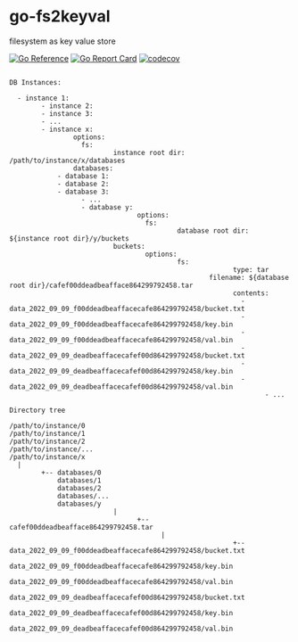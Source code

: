# go-fs2keyval
filesystem as key value store

[![Go Reference](https://pkg.go.dev/badge/github.com/takanoriyanagitani/go-fs2keyval#FileLike.svg)](https://pkg.go.dev/github.com/takanoriyanagitani/go-fs2keyval#FileLike)
[![Go Report Card](https://goreportcard.com/badge/github.com/takanoriyanagitani/go-fs2keyval)](https://goreportcard.com/report/github.com/takanoriyanagitani/go-fs2keyval)
[![codecov](https://codecov.io/gh/takanoriyanagitani/go-fs2keyval/branch/main/graph/badge.svg?token=OGAA9OIPWV)](https://codecov.io/gh/takanoriyanagitani/go-fs2keyval)

```

DB Instances:

  - instance 1:
		- instance 2:
		- instance 3:
		- ...
		- instance x:
				options:
				  fs:
						  instance root dir: /path/to/instance/x/databases
				databases:
		    - database 1:
		    - database 2:
		    - database 3:
				  - ...
				  - database y:
								options:
								  fs:
										  database root dir: ${instance root dir}/y/buckets
						  buckets:
								  options:
										  fs:
														type: tar
												  filename: ${database root dir}/cafef00ddeadbeafface864299792458.tar
														contents:
														  - data_2022_09_09_f00ddeadbeaffacecafe864299792458/bucket.txt
														  - data_2022_09_09_f00ddeadbeaffacecafe864299792458/key.bin
														  - data_2022_09_09_f00ddeadbeaffacecafe864299792458/val.bin
														  - data_2022_09_09_deadbeaffacecafef00d864299792458/bucket.txt
														  - data_2022_09_09_deadbeaffacecafef00d864299792458/key.bin
														  - data_2022_09_09_deadbeaffacecafef00d864299792458/val.bin
																- ...

Directory tree

/path/to/instance/0
/path/to/instance/1
/path/to/instance/2
/path/to/instance/...
/path/to/instance/x
  |
		+-- databases/0
		    databases/1
		    databases/2
		    databases/...
		    databases/y
						  |
								+-- cafef00ddeadbeafface864299792458.tar
								      |
														+-- data_2022_09_09_f00ddeadbeaffacecafe864299792458/bucket.txt
														    data_2022_09_09_f00ddeadbeaffacecafe864299792458/key.bin
														    data_2022_09_09_f00ddeadbeaffacecafe864299792458/val.bin
														    data_2022_09_09_deadbeaffacecafef00d864299792458/bucket.txt
														    data_2022_09_09_deadbeaffacecafef00d864299792458/key.bin
														    data_2022_09_09_deadbeaffacecafef00d864299792458/val.bin

```
